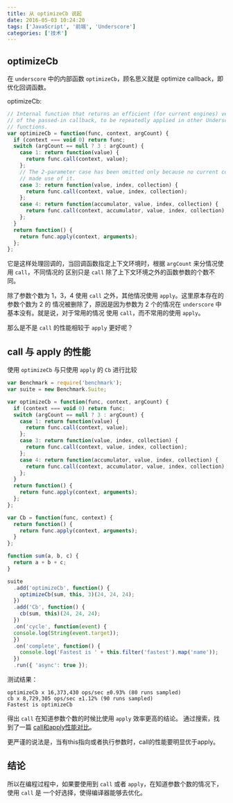 ```yaml
---
title: 从 optimizeCb 说起
date: 2016-05-03 10:24:20
tags: ['JavaScript', '前端', 'Underscore']
categories: ['技术']
---
```


## optimizeCb
在 `underscore` 中的内部函数 `optimizeCb`，顾名思义就是 optimize callback，即优化回调函数。

optimizeCb:

```js
// Internal function that returns an efficient (for current engines) version
// of the passed-in callback, to be repeatedly applied in other Underscore
// functions.
var optimizeCb = function(func, context, argCount) {
  if (context === void 0) return func;
  switch (argCount == null ? 3 : argCount) {
    case 1: return function(value) {
      return func.call(context, value);
    };
    // The 2-parameter case has been omitted only because no current consumers
    // made use of it.
    case 3: return function(value, index, collection) {
      return func.call(context, value, index, collection);
    };
    case 4: return function(accumulator, value, index, collection) {
      return func.call(context, accumulator, value, index, collection);
    };
  }
  return function() {
    return func.apply(context, arguments);
  };
};
```

<!--more-->
它是这样处理回调的，当回调函数指定上下文环境时，根据 `argCount` 来分情况使用 `call`，不同情况的
区别只是 `call` 除了上下文环境之外的函数参数的个数不同。

除了参数个数为 1，3，4 使用 `call` 之外，其他情况使用 `apply`。这里原本存在的参数个数为 2 的
情况被删除了，原因是因为参数为 2 个的情况在 `underscore` 中基本没有。就是说，对于常用的情况
使用 `call`，而不常用的使用 `apply`。

那么是不是 `call` 的性能相较于 `apply` 更好呢？

## call 与 apply 的性能
使用 `optimizeCb` 与只使用 `apply` 的 `Cb` 进行比较

```js
var Benchmark = require('benchmark');
var suite = new Benchmark.Suite;

var optimizeCb = function(func, context, argCount) {
  if (context === void 0) return func;
  switch (argCount == null ? 3 : argCount) {
    case 1: return function(value) {
      return func.call(context, value);
    };
    case 3: return function(value, index, collection) {
      return func.call(context, value, index, collection);
    };
    case 4: return function(accumulator, value, index, collection) {
      return func.call(context, accumulator, value, index, collection);
    };
  }
  return function() {
    return func.apply(context, arguments);
  };
};

var Cb = function(func, context) {
  return function() {
    return func.apply(context, arguments);
  }
};

function sum(a, b, c) {
  return a + b + c;
}

suite
  .add('optimizeCb', function() {
    optimizeCb(sum, this, 3)(24, 24, 24);
  })
  .add('Cb', function() {
    cb(sum, this)(24, 24, 24);
  })
  .on('cycle', function(event) {
  console.log(String(event.target));
  })
  .on('complete', function() {
    console.log('Fastest is ' + this.filter('fastest').map('name'));
  })
  .run({ 'async': true });
```

测试结果：
```
optimizeCb x 16,373,430 ops/sec ±0.93% (80 runs sampled)
cb x 8,729,305 ops/sec ±1.12% (90 runs sampled)
Fastest is optimizeCb
```

得出 `call` 在知道参数个数的时候比使用 `apply` 效率更高的结论。
通过搜索，找到了一篇 [call和apply性能对比](http://blog.csdn.net/zhengyinhui100/article/details/7837127)。

更严谨的说法是，当有this指向或者执行参数时，call的性能要明显优于apply。

## 结论
所以在编程过程中，如果要使用到 `call` 或者 `apply`，在知道参数个数的情况下，使用 `call` 是
一个好选择，使得编译器能够去优化。

